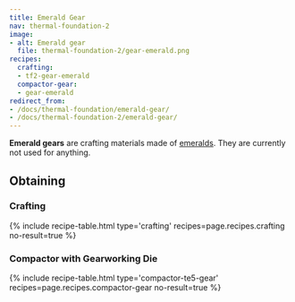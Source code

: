 ```yaml
---
title: Emerald Gear
nav: thermal-foundation-2
image:
- alt: Emerald gear
  file: thermal-foundation-2/gear-emerald.png
recipes:
  crafting:
  - tf2-gear-emerald
  compactor-gear:
  - gear-emerald
redirect_from:
- /docs/thermal-foundation/emerald-gear/
- /docs/thermal-foundation-2/emerald-gear/
---
```


**Emerald gears** are crafting materials made of
[emeralds](https://minecraft.gamepedia.com/Emerald). They are currently not used
for anything.


Obtaining
---------

### Crafting
{% include recipe-table.html type='crafting' recipes=page.recipes.crafting no-result=true %}

### Compactor with Gearworking Die
{% include recipe-table.html type='compactor-te5-gear' recipes=page.recipes.compactor-gear no-result=true %}
